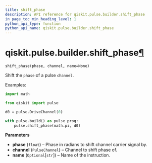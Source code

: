 ```yaml
---
title: shift_phase
description: API reference for qiskit.pulse.builder.shift_phase
in_page_toc_min_heading_level: 1
python_api_type: function
python_api_name: qiskit.pulse.builder.shift_phase
---
```


# qiskit.pulse.builder.shift\_phase[¶](#qiskit-pulse-builder-shift-phase "Permalink to this headline")

<span id="qiskit.pulse.builder.shift_phase" />

`shift_phase(phase, channel, name=None)`

Shift the `phase` of a pulse `channel`.

Examples:

```python
import math

from qiskit import pulse

d0 = pulse.DriveChannel(0)

with pulse.build() as pulse_prog:
    pulse.shift_phase(math.pi, d0)
```

**Parameters**

*   **phase** (`float`) – Phase in radians to shift channel carrier signal by.
*   **channel** (`PulseChannel`) – Channel to shift phase of.
*   **name** (`Optional`\[`str`]) – Name of the instruction.

